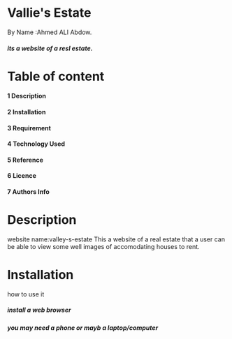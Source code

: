 #  Vallie's Estate

By Name :Ahmed ALI  Abdow.

##### its a website  of a resl estate.

# Table of content

#### 1 Description
#### 2 Installation 
#### 3 Requirement
#### 4 Technology Used
#### 5 Reference
#### 6 Licence
#### 7 Authors Info


# Description

website name:valley-s-estate
This a website of  a real estate  that  a user can be able to view some well images of accomodating houses to rent.

# Installation
 how to use it
 ##### install  a web browser
 ##### you may need a phone or mayb a laptop/computer
 
